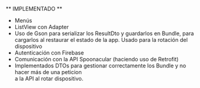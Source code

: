 ** IMPLEMENTADO **  
- Menús  
- ListView con Adapter  
- Uso de Gson para serializar los ResultDto y guardarlos en Bundle, para cargarlos al restaurar el estado de la app. Usado para la rotación del dispositivo
- Autenticación con Firebase  
- Comunicación con la API Spoonacular (haciendo uso de Retrofit)  
- Implementados DTOs para gestionar correctamente los Bundle y no hacer más de una peticion  
 a la API al rotar dispositivo.  
